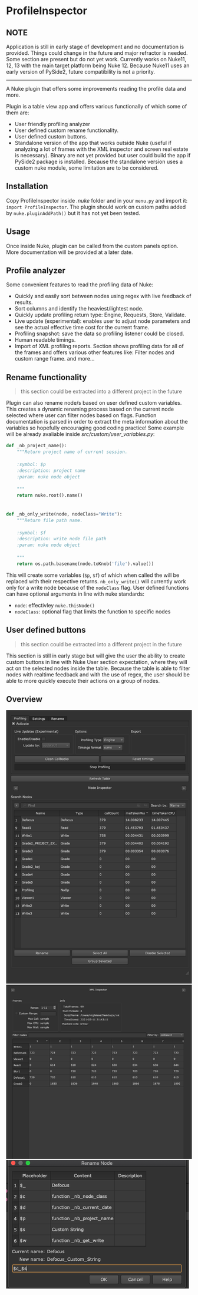 # ProfileInspector

## NOTE

Application is still in early stage of development and no documentation is provided.
Things could change in the future and major refractor is needed. Some section are present but do not yet work.
Currently works on Nuke11, 12, 13 with the main target platform being Nuke 12. Because Nuke11 uses an early version of PySide2, future compatibility is not a priority.

---

A Nuke plugin that offers some improvements reading the profile data and more.

Plugin is a table view app and offers various functionally of which some of them are:
- User friendly profiling analyzer
- User defined custom rename functionality.
- User defined custom buttons.
- Standalone version of the app that works outside Nuke (useful if analyzing a lot of frames with the XML inspector and screen real estate is necessary). Binary are not yet provided but user could build the app if PySide2 package is installed. Because the standalone version uses a custom nuke module, some limitation are to be considered.

## Installation

Copy ProfileInspector inside _.nuke_ folder and in your `menu.py` and import it: `import ProfileInspector`. The plugin should work on custom paths added by `nuke.pluginAddPath()` but it has not yet been tested.

## Usage

Once inside Nuke, plugin can be called from the custom panels option. More documentation will be provided at a later date.

## Profile analyzer

Some convenient features to read the profiling data of Nuke:

- Quickly and easily sort between nodes using regex with live feedback of results.
- Sort columns and identify the heaviest/lightest node.
- Quickly update profiling return type: Engine, Requests, Store, Validate.
- Live update (experimental): enables user to adjust node parameters and see the actual effective time cost for the current frame.
- Profiling snapshot: save the data so profiling listener could be closed.
- Human readable timings.
- Import of XML profiling reports. Section shows profiling data for all of the frames and offers various other features like: Filter nodes and custom range frame.
and more...

## Rename functionality

> this section could be extracted into a different project in the future

Plugin can also rename node/s based on user defined custom variables. This creates a dynamic renaming process based on the current node selected where user can filter nodes based on flags. Function documentation is parsed in order to extract the meta information about the variables so hopefully encouraging good coding practice!
Some example will be already avaliable inside _src/custom/user_variables.py_:

```python
def _nb_project_name():
    """Return project name of current session.

    :symbol: $p
    :description: project name
    :param: nuke node object

    """
    return nuke.root().name()


def _nb_only_write(node, nodeClass="Write"):
    """Return file path name.

    :symbol: $f
    :description: write node file path
    :param: nuke node object

    """
    return os.path.basename(node.toKnob('file').value())
```

This will create some variables (`$p`, `$f`) of which when called the will be replaced with their respective returns. `nb_only_write()` will currently work only for a write node because of the `nodeClass` flag.
User defined functions can have optional arguments in line with nuke standards:

- `node`: effectivley `nuke.thisNode()`
- `nodeClass`: optional flag that limits the function to specific nodes

## User defined buttons

> this section could be extracted into a different project in the future

This section is still in early stage but will give the user the ability to create custom buttons in line with Nuke User section expectation, where they will act on the selected nodes inside the table. Because the table is able to filter nodes with realtime feedback and with the use of regex, the user should be able to more quickly execute their actions on a group of nodes.

## Overview

![table](images/table_view.png)
![xml](images/xml_inspector.png)
![rename](images/rename.png)
